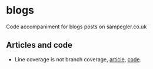 # blogs
Code accompaniment for blogs posts on sampegler.co.uk


## Articles and code

* Line coverage is not branch coverage, [article](https://sampegler.co.uk/posts/line-coverage/), [code](line-coverage/README.md).
